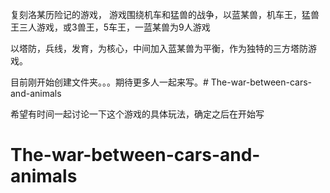 复刻洛某历险记的游戏，
游戏围绕机车和猛兽的战争，以蓝某兽，机车王，猛兽王三人游戏，或3兽王，5车王，一蓝某兽为9人游戏

以塔防，兵线，发育，为核心，中间加入蓝某兽为平衡，作为独特的三方塔防游戏。

目前刚开始创建文件夹。。。期待更多人一起来写。# The-war-between-cars-and-animals

希望有时间一起讨论一下这个游戏的具体玩法，确定之后在开始写

# The-war-between-cars-and-animals
